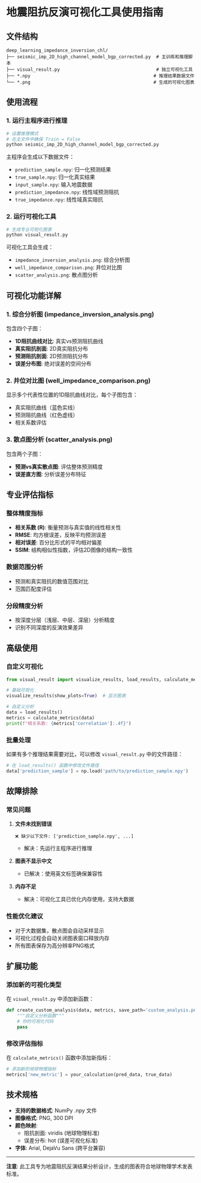 # 地震阻抗反演可视化工具使用指南

## 文件结构

```
deep_learning_impedance_inversion_chl/
├── seismic_imp_2D_high_channel_model_bgp_corrected.py  # 主训练和推理脚本
├── visual_result.py                                    # 独立可视化工具
├── *.npy                                              # 推理结果数据文件
└── *.png                                              # 生成的可视化图表
```

## 使用流程

### 1. 运行主程序进行推理

```bash
# 设置推理模式
# 在主文件中确保 Train = False
python seismic_imp_2D_high_channel_model_bgp_corrected.py
```

主程序会生成以下数据文件：
- `prediction_sample.npy`: 归一化预测结果
- `true_sample.npy`: 归一化真实结果
- `input_sample.npy`: 输入地震数据
- `prediction_impedance.npy`: 线性域预测阻抗
- `true_impedance.npy`: 线性域真实阻抗

### 2. 运行可视化工具

```bash
# 生成专业可视化图表
python visual_result.py
```

可视化工具会生成：
- `impedance_inversion_analysis.png`: 综合分析图
- `well_impedance_comparison.png`: 井位对比图
- `scatter_analysis.png`: 散点图分析

## 可视化功能详解

### 1. 综合分析图 (impedance_inversion_analysis.png)

包含四个子图：
- **1D阻抗曲线对比**: 真实vs预测阻抗曲线
- **真实阻抗剖面**: 2D真实阻抗分布
- **预测阻抗剖面**: 2D预测阻抗分布
- **误差分布图**: 绝对误差的空间分布

### 2. 井位对比图 (well_impedance_comparison.png)

显示多个代表性位置的1D阻抗曲线对比，每个子图包含：
- 真实阻抗曲线（蓝色实线）
- 预测阻抗曲线（红色虚线）
- 相关系数评估

### 3. 散点图分析 (scatter_analysis.png)

包含两个子图：
- **预测vs真实散点图**: 评估整体预测精度
- **误差直方图**: 分析误差分布特征

## 专业评估指标

### 整体精度指标
- **相关系数 (R)**: 衡量预测与真实值的线性相关性
- **RMSE**: 均方根误差，反映平均预测误差
- **相对误差**: 百分比形式的平均相对偏差
- **SSIM**: 结构相似性指数，评估2D图像的结构一致性

### 数据范围分析
- 预测和真实阻抗的数值范围对比
- 范围匹配度评估

### 分段精度分析
- 按深度分层（浅层、中层、深层）分析精度
- 识别不同深度的反演效果差异

## 高级使用

### 自定义可视化

```python
from visual_result import visualize_results, load_results, calculate_metrics

# 基础可视化
visualize_results(show_plots=True)  # 显示图表

# 自定义分析
data = load_results()
metrics = calculate_metrics(data)
print(f"相关系数: {metrics['correlation']:.4f}")
```

### 批量处理

如果有多个推理结果需要对比，可以修改 `visual_result.py` 中的文件路径：

```python
# 在 load_results() 函数中修改文件路径
data['prediction_sample'] = np.load('path/to/prediction_sample.npy')
```

## 故障排除

### 常见问题

1. **文件未找到错误**
   ```
   ❌ 缺少以下文件: ['prediction_sample.npy', ...]
   ```
   - 解决：先运行主程序进行推理

2. **图表不显示中文**
   - 已解决：使用英文标签确保兼容性

3. **内存不足**
   - 解决：可视化工具已优化内存使用，支持大数据

### 性能优化建议

- 对于大数据集，散点图会自动采样显示
- 可视化过程会自动关闭图表窗口释放内存
- 所有图表保存为高分辨率PNG格式

## 扩展功能

### 添加新的可视化类型

在 `visual_result.py` 中添加新函数：

```python
def create_custom_analysis(data, metrics, save_path='custom_analysis.png'):
    """自定义分析函数"""
    # 你的可视化代码
    pass
```

### 修改评估指标

在 `calculate_metrics()` 函数中添加新指标：

```python
# 添加新的地球物理指标
metrics['new_metric'] = your_calculation(pred_data, true_data)
```

## 技术规格

- **支持的数据格式**: NumPy .npy 文件
- **图像格式**: PNG, 300 DPI
- **颜色映射**: 
  - 阻抗剖面: viridis (地球物理标准)
  - 误差分布: hot (误差可视化标准)
- **字体**: Arial, DejaVu Sans (跨平台兼容)

---

**注意**: 此工具专为地震阻抗反演结果分析设计，生成的图表符合地球物理学术发表标准。
